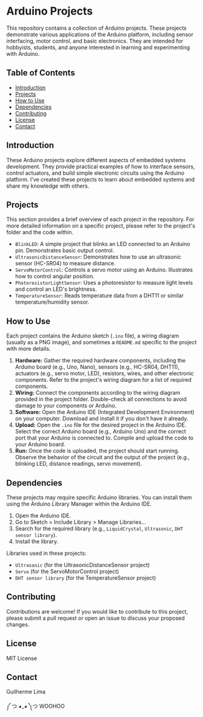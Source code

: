 # Arduino Projects

This repository contains a collection of Arduino projects. These projects demonstrate various applications of the Arduino platform, including sensor interfacing, motor control, and basic electronics. They are intended for hobbyists, students, and anyone interested in learning and experimenting with Arduino.

## Table of Contents

- [Introduction](#introduction)
- [Projects](#projects)
- [How to Use](#how-to-use)
- [Dependencies](#dependencies)
- [Contributing](#contributing)
- [License](#license)
- [Contact](#contact)

## Introduction

These Arduino projects explore different aspects of embedded systems development. They provide practical examples of how to interface sensors, control actuators, and build simple electronic circuits using the Arduino platform. I've created these projects to learn about embedded systems and share my knowledge with others.

## Projects

This section provides a brief overview of each project in the repository. For more detailed information on a specific project, please refer to the project's folder and the code within.

*   `BlinkLED`: A simple project that blinks an LED connected to an Arduino pin. Demonstrates basic output control.
*   `UltrasonicDistanceSensor`: Demonstrates how to use an ultrasonic sensor (HC-SR04) to measure distance.
*   `ServoMotorControl`: Controls a servo motor using an Arduino.  Illustrates how to control angular position.
*   `PhotoresistorLightSensor`:  Uses a photoresistor to measure light levels and control an LED's brightness.
*   `TemperatureSensor`: Reads temperature data from a DHT11 or similar temperature/humidity sensor.

## How to Use

Each project contains the Arduino sketch (`.ino` file), a wiring diagram (usually as a PNG image), and sometimes a `README.md` specific to the project with more details.

1.  **Hardware:** Gather the required hardware components, including the Arduino board (e.g., Uno, Nano), sensors (e.g., HC-SR04, DHT11), actuators (e.g., servo motor, LED), resistors, wires, and other electronic components. Refer to the project's wiring diagram for a list of required components.
2.  **Wiring:** Connect the components according to the wiring diagram provided in the project folder. Double-check all connections to avoid damage to your components or Arduino.
3.  **Software:** Open the Arduino IDE (Integrated Development Environment) on your computer. Download and install it if you don't have it already.
4.  **Upload:** Open the `.ino` file for the desired project in the Arduino IDE. Select the correct Arduino board (e.g., Arduino Uno) and the correct port that your Arduino is connected to. Compile and upload the code to your Arduino board.
5.  **Run:** Once the code is uploaded, the project should start running. Observe the behavior of the circuit and the output of the project (e.g., blinking LED, distance readings, servo movement).

## Dependencies

These projects may require specific Arduino libraries. You can install them using the Arduino Library Manager within the Arduino IDE.

1.  Open the Arduino IDE.
2.  Go to Sketch > Include Library > Manage Libraries...
3.  Search for the required library (e.g., `LiquidCrystal`, `Ultrasonic`, `DHT sensor library`).
4.  Install the library.

Libraries used in these projects:

*   `Ultrasonic` (for the UltrasonicDistanceSensor project)
*   `Servo` (for the ServoMotorControl project)
*   `DHT sensor library` (for the TemperatureSensor project)

## Contributing

Contributions are welcome! If you would like to contribute to this project, please submit a pull request or open an issue to discuss your proposed changes.

## License

MIT License

## Contact

Guilherme Lima

༼ つ ◕_◕ ༽つ
WOOHOO
